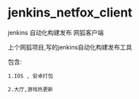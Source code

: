 # jenkins_netfox_client
jenkins 自动化构建发布 网狐客户端 

上个网狐项目,写的jenkins自动化构建发布工具

包含:

    1.IOS , 安卓打包
    
    2.大厅,游戏热更新
